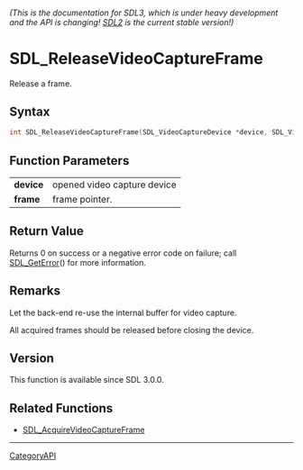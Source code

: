 ###### (This is the documentation for SDL3, which is under heavy development and the API is changing! [SDL2](https://wiki.libsdl.org/SDL2/) is the current stable version!)
# SDL_ReleaseVideoCaptureFrame

Release a frame.

## Syntax

```c
int SDL_ReleaseVideoCaptureFrame(SDL_VideoCaptureDevice *device, SDL_VideoCaptureFrame *frame);

```

## Function Parameters

|                |                             |
| -------------- | --------------------------- |
| **device**     | opened video capture device |
| **frame**      | frame pointer.              |

## Return Value

Returns 0 on success or a negative error code on failure; call
[SDL_GetError](SDL_GetError.md)() for more information.

## Remarks

Let the back-end re-use the internal buffer for video capture.

All acquired frames should be released before closing the device.

## Version

This function is available since SDL 3.0.0.

## Related Functions

* [SDL_AcquireVideoCaptureFrame](SDL_AcquireVideoCaptureFrame.md)

----
[CategoryAPI](CategoryAPI.md)
